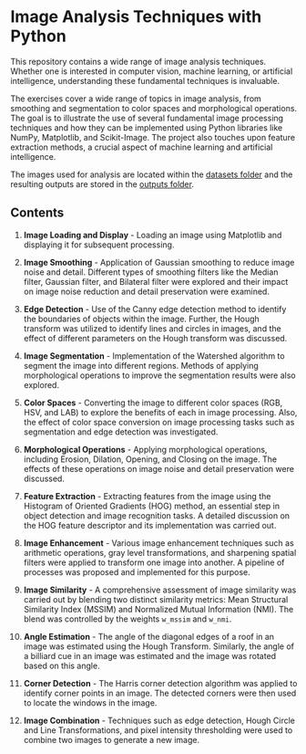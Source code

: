# Image Analysis Techniques with Python

This repository contains a wide range of image analysis techniques. Whether one is interested in computer vision, machine learning, or artificial intelligence, understanding these fundamental techniques is invaluable.

The exercises cover a wide range of topics in image analysis, from smoothing and segmentation to color spaces and morphological operations. The goal is to illustrate the use of several fundamental image processing techniques and how they can be implemented using Python libraries like NumPy, Matplotlib, and Scikit-Image. The project also touches upon feature extraction methods, a crucial aspect of machine learning and artificial intelligence.

The images used for analysis are located within the [datasets folder](datasets) and the resulting outputs are stored in the [outputs folder](outputs).

## Contents

1. **Image Loading and Display** - Loading an image using Matplotlib and displaying it for subsequent processing.

2. **Image Smoothing** - Application of Gaussian smoothing to reduce image noise and detail. Different types of smoothing filters like the Median filter, Gaussian filter, and Bilateral filter were explored and their impact on image noise reduction and detail preservation were examined.

3. **Edge Detection** - Use of the Canny edge detection method to identify the boundaries of objects within the image. Further, the Hough transform was utilized to identify lines and circles in images, and the effect of different parameters on the Hough transform was discussed.

4. **Image Segmentation** - Implementation of the Watershed algorithm to segment the image into different regions. Methods of applying morphological operations to improve the segmentation results were also explored.

5. **Color Spaces** - Converting the image to different color spaces (RGB, HSV, and LAB) to explore the benefits of each in image processing. Also, the effect of color space conversion on image processing tasks such as segmentation and edge detection was investigated.

6. **Morphological Operations** - Applying morphological operations, including Erosion, Dilation, Opening, and Closing on the image. The effects of these operations on image noise and detail preservation were discussed.

7. **Feature Extraction** - Extracting features from the image using the Histogram of Oriented Gradients (HOG) method, an essential step in object detection and image recognition tasks. A detailed discussion on the HOG feature descriptor and its implementation was carried out.

8. **Image Enhancement** - Various image enhancement techniques such as arithmetic operations, gray level transformations, and sharpening spatial filters were applied to transform one image into another. A pipeline of processes was proposed and implemented for this purpose.

9. **Image Similarity** - A comprehensive assessment of image similarity was carried out by blending two distinct similarity metrics: Mean Structural Similarity Index (MSSIM) and Normalized Mutual Information (NMI). The blend was controlled by the weights `w_mssim` and `w_nmi`.

10. **Angle Estimation** - The angle of the diagonal edges of a roof in an image was estimated using the Hough Transform. Similarly, the angle of a billiard cue in an image was estimated and the image was rotated based on this angle.

11. **Corner Detection** - The Harris corner detection algorithm was applied to identify corner points in an image. The detected corners were then used to locate the windows in the image.

12. **Image Combination** - Techniques such as edge detection, Hough Circle and Line Transformations, and pixel intensity thresholding were used to combine two images to generate a new image.
